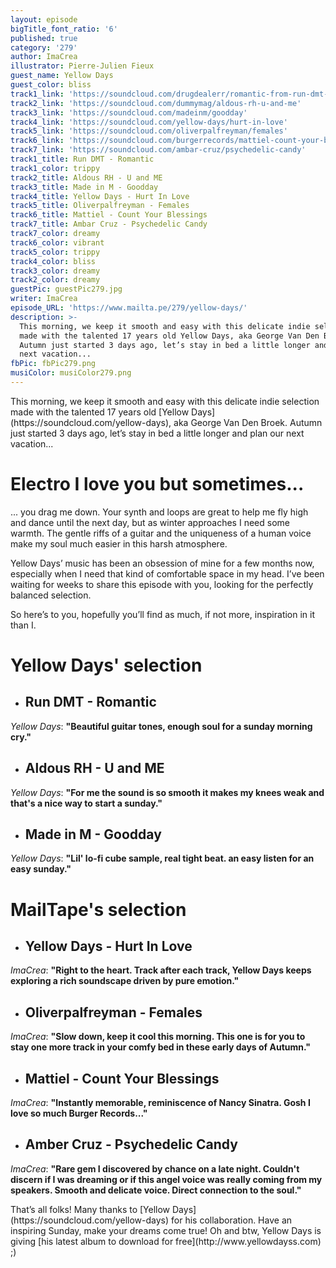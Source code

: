 ```yaml
---
layout: episode
bigTitle_font_ratio: '6'
published: true
category: '279'
author: ImaCrea
illustrator: Pierre-Julien Fieux
guest_name: Yellow Days
guest_color: bliss
track1_link: 'https://soundcloud.com/drugdealerr/romantic-from-run-dmt-dreams'
track2_link: 'https://soundcloud.com/dummymag/aldous-rh-u-and-me'
track3_link: 'https://soundcloud.com/madeinm/goodday'
track4_link: 'https://soundcloud.com/yellow-days/hurt-in-love'
track5_link: 'https://soundcloud.com/oliverpalfreyman/females'
track6_link: 'https://soundcloud.com/burgerrecords/mattiel-count-your-blessings-1'
track7_link: 'https://soundcloud.com/ambar-cruz/psychedelic-candy'
track1_title: Run DMT - Romantic
track1_color: trippy
track2_title: Aldous RH - U and ME
track3_title: Made in M - Goodday
track4_title: Yellow Days - Hurt In Love
track5_title: Oliverpalfreyman - Females
track6_title: Mattiel - Count Your Blessings
track7_title: Ambar Cruz - Psychedelic Candy
track7_color: dreamy
track6_color: vibrant
track5_color: trippy
track4_color: bliss
track3_color: dreamy
track2_color: dreamy
guestPic: guestPic279.jpg
writer: ImaCrea
episode_URL: 'https://www.mailta.pe/279/yellow-days/'
description: >-
  This morning, we keep it smooth and easy with this delicate indie selection
  made with the talented 17 years old Yellow Days, aka George Van Den Broek.
  Autumn just started 3 days ago, let’s stay in bed a little longer and plan our
  next vacation... 
fbPic: fbPic279.png
musiColor: musiColor279.png
---
```

<p id="introduction">This morning, we keep it smooth and easy with this delicate indie selection made with the talented 17 years old [Yellow Days](https://soundcloud.com/yellow-days), aka George Van Den Broek. Autumn just started 3 days ago, let’s stay in bed a little longer and plan our next vacation... </p>

# Electro I love you but sometimes...
... you drag me down. Your synth and loops are great to help me fly high and dance until the next day, but as winter approaches I need some warmth. The gentle riffs of a guitar and the uniqueness of a human voice make my soul much easier in this harsh atmosphere.

Yellow Days’ music has been an obsession of mine for a few months now, especially when I need that kind of comfortable space in my head. I’ve been waiting for weeks to share this episode with you, looking for the perfectly balanced selection.

So here’s to you, hopefully you’ll find as much, if not more, inspiration in it than I.

# **Yellow Days' selection**

+ ## Run DMT - Romantic
_Yellow Days_: **"**Beautiful guitar tones, enough soul for a sunday morning cry.**"**

+ ## Aldous RH - U and ME
_Yellow Days_: **"**For me the sound is so smooth it makes my knees weak and that's a nice way to start a sunday.**"**

+ ## Made in M - Goodday
_Yellow Days_: **"**Lil' lo-fi cube sample, real tight beat. an easy listen for an easy sunday.**"**


# MailTape's selection

+ ## Yellow Days - Hurt In Love
_ImaCrea_: **"**Right to the heart. Track after each track, Yellow Days keeps exploring a rich soundscape driven by pure emotion.**"**  

+ ## Oliverpalfreyman - Females
_ImaCrea_: **"**Slow down, keep it cool this morning. This one is for you to stay one more track in your comfy bed in these early days of Autumn.**"**

+ ## Mattiel - Count Your Blessings
_ImaCrea_: **"**Instantly memorable, reminiscence of Nancy Sinatra. Gosh I love so much Burger Records...**"**

+ ## Amber Cruz - Psychedelic Candy
_ImaCrea_: **"**Rare gem I discovered by chance on a late night. Couldn't discern if I was dreaming or if this angel voice was really coming from my speakers. Smooth and delicate voice. Direct connection to the soul.**"**


<p id="outroduction">That’s all folks! Many thanks to [Yellow Days](https://soundcloud.com/yellow-days) for his collaboration. Have an inspiring Sunday, make your dreams come true! Oh and btw, Yellow Days is giving [his latest album to download for free](http://www.yellowdayss.com) ;)</p>
